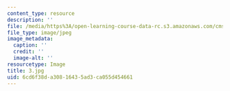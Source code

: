 ```yaml
---
content_type: resource
description: ''
file: /media/https%3A/open-learning-course-data-rc.s3.amazonaws.com/cms-930-media-education-and-the-marketplace-fall-2001/6cd6f38da30816435ad3ca055d454661_3.jpg
file_type: image/jpeg
image_metadata:
  caption: ''
  credit: ''
  image-alt: ''
resourcetype: Image
title: 3.jpg
uid: 6cd6f38d-a308-1643-5ad3-ca055d454661
---
```

